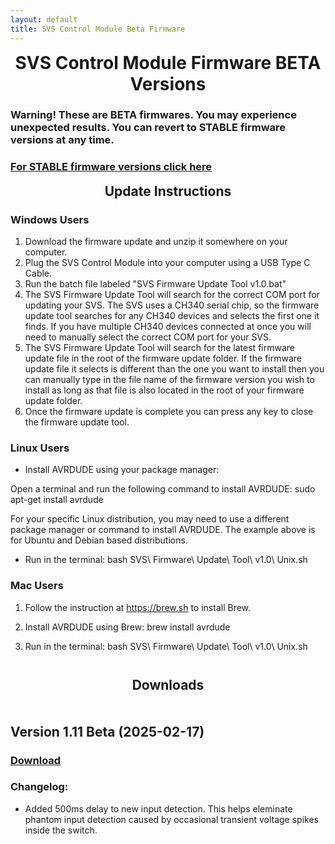 ```yaml
---
layout: default
title: SVS Control Module Beta Firmware
---
```


<h1 align="center" style="margin-top: 0px;">SVS Control Module Firmware BETA Versions</h1>


### Warning! These are BETA firmwares. You may experience unexpected results. You can revert to STABLE firmware versions at any time.

### [For STABLE firmware versions click here](index.md)



<h2 align="center" style="margin-top: 0px;">Update Instructions</h2>

<p style="margin:20px;"></p>

### Windows Users

1. Download the firmware update and unzip it somewhere on your computer.
2. Plug the SVS Control Module into your computer using a USB Type C Cable.
3. Run the batch file labeled "SVS Firmware Update Tool v1.0.bat"
4. The SVS Firmware Update Tool will search for the correct COM port for updating your SVS. The SVS uses a CH340 serial chip, so the firmware update tool searches for any CH340 devices and selects the first one it finds. If you have multiple CH340 devices connected at once you will need to manually select the correct COM port for your SVS.
5. The SVS Firmware Update Tool will search for the latest firmware update file in the root of the firmware update folder. If the firmware update file it selects is different than the one you want to install then you can manually type in the file name of the firmware version you wish to install as long as that file is also located in the root of your firmware update folder.
6. Once the firmware update is complete you can press any key to close the firmware update tool.

### Linux Users

* Install AVRDUDE using your package manager:

Open a terminal and run the following command to install AVRDUDE:
sudo apt-get install avrdude

For your specific Linux distribution, you may need to use a different package manager or command to install AVRDUDE.
The example above is for Ubuntu and Debian based distributions.

* Run in the terminal:
bash SVS\ Firmware\ Update\ Tool\ v1.0\ Unix.sh

### Mac Users

1. Follow the instruction at https://brew.sh to install Brew.

2. Install AVRDUDE using Brew:
brew install avrdude

3. Run in the terminal:
bash SVS\ Firmware\ Update\ Tool\ v1.0\ Unix.sh

<p style="margin:41px;"></p>


<h2 align="center" style="margin-top: 0px;">Downloads</h2>

<p style="margin:50px;"></p>

## Version 1.11 Beta (2025-02-17)

### [Download](https://github.com/Arthrimus/SVS_Firmware_Repository/releases/download/v1.11_BETA/SVS_Firmware_1.11_BETA.zip)

### Changelog:
- Added 500ms delay to new input detection. This helps eleminate phantom input detection caused by occasional transient voltage spikes inside the switch.


<br/>
